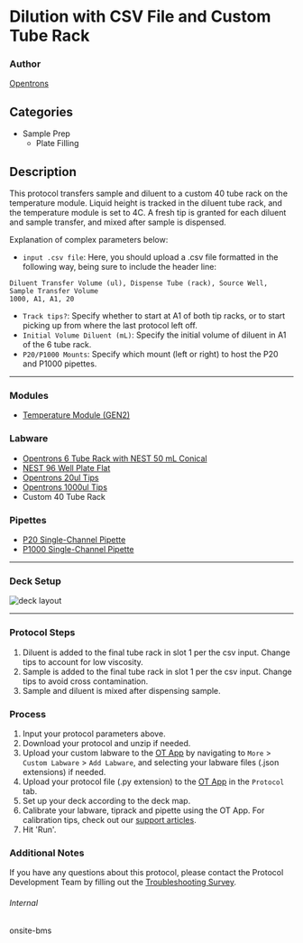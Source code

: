 # Dilution with CSV File and Custom Tube Rack

### Author
[Opentrons](https://opentrons.com/)




## Categories
* Sample Prep
	* Plate Filling

## Description
This protocol transfers sample and diluent to a custom 40 tube rack on the temperature module. Liquid height is tracked in the diluent tube rack, and the temperature module is set to 4C. A fresh tip is granted for each diluent and sample transfer, and mixed after sample is dispensed.

Explanation of complex parameters below:
* `input .csv file`: Here, you should upload a .csv file formatted in the following way, being sure to include the header line:
```
Diluent Transfer Volume (ul), Dispense Tube (rack), Source Well, Sample Transfer Volume
1000, A1, A1, 20
```
* `Track tips?`: Specify whether to start at A1 of both tip racks, or to start picking up from where the last protocol left off.
* `Initial Volume Diluent (mL)`: Specify the initial volume of diluent in A1 of the 6 tube rack.
* `P20/P1000 Mounts`: Specify which mount (left or right) to host the P20 and P1000 pipettes.

---

### Modules
* [Temperature Module (GEN2)](https://shop.opentrons.com/collections/hardware-modules/products/tempdeck)

### Labware
* [Opentrons 6 Tube Rack with NEST 50 mL Conical](https://labware.opentrons.com/opentrons_6_tuberack_nest_50ml_conical?category=tubeRack)
* [NEST 96 Well Plate Flat](https://shop.opentrons.com/nest-96-well-plate-flat/)
* [Opentrons 20ul Tips](https://shop.opentrons.com/universal-filter-tips/)
* [Opentrons 1000ul Tips](https://shop.opentrons.com/universal-filter-tips/)
* Custom 40 Tube Rack

### Pipettes
* [P20 Single-Channel Pipette](https://shop.opentrons.com/single-channel-electronic-pipette-p20/)
* [P1000 Single-Channel Pipette](https://shop.opentrons.com/single-channel-electronic-pipette-p20/)

---

### Deck Setup
![deck layout](https://opentrons-protocol-library-website.s3.amazonaws.com/custom-README-images/onsite-bms/Screen+Shot+2023-01-20+at+9.43.38+AM.png)

---

### Protocol Steps
1. Diluent is added to the final tube rack in slot 1 per the csv input. Change tips to account for low viscosity.
2. Sample is added to the final tube rack in slot 1 per the csv input. Change tips to avoid cross contamination.
3. Sample and diluent is mixed after dispensing sample.

### Process
1. Input your protocol parameters above.
2. Download your protocol and unzip if needed.
3. Upload your custom labware to the [OT App](https://opentrons.com/ot-app) by navigating to `More` > `Custom Labware` > `Add Labware`, and selecting your labware files (.json extensions) if needed.
4. Upload your protocol file (.py extension) to the [OT App](https://opentrons.com/ot-app) in the `Protocol` tab.
5. Set up your deck according to the deck map.
6. Calibrate your labware, tiprack and pipette using the OT App. For calibration tips, check out our [support articles](https://support.opentrons.com/en/collections/1559720-guide-for-getting-started-with-the-ot-2).
7. Hit 'Run'.

### Additional Notes
If you have any questions about this protocol, please contact the Protocol Development Team by filling out the [Troubleshooting Survey](https://protocol-troubleshooting.paperform.co/).

###### Internal
onsite-bms
